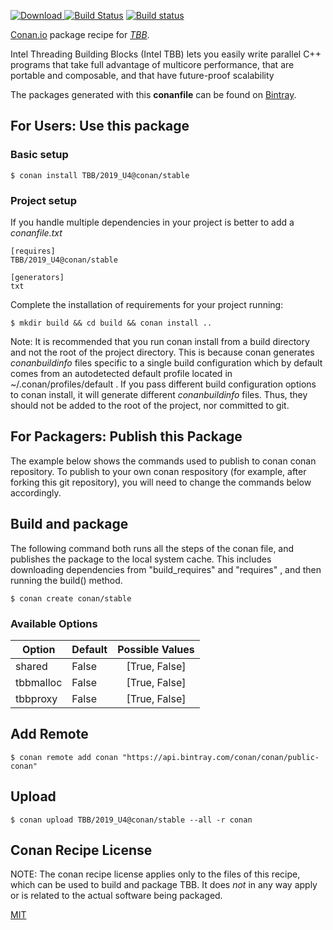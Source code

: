 [![Download](https://api.bintray.com/packages/conan/public-conan/TBB%3Aconan/images/download.svg) ](https://bintray.com/conan/public-conan/TBB%3Aconan/_latestVersion)
[![Build Status](https://travis-ci.org/conan/conan-TBB.svg?branch=stable%2F2019_U4)](https://travis-ci.org/conan/conan-TBB)
[![Build status](https://ci.appveyor.com/api/projects/status/github/conan/conan-TBB?branch=stable%2F2019_U4&svg=true)](https://ci.appveyor.com/project/conan/conan-TBB)

[Conan.io](https://conan.io) package recipe for [*TBB*](https://github.com/01org/tbb).

Intel Threading Building Blocks (Intel TBB) lets you easily write parallel C++
programs that take full advantage of multicore performance, that are portable and composable, and
that have future-proof scalability

The packages generated with this **conanfile** can be found on [Bintray](https://bintray.com/conan/public-conan/TBB%3Aconan).

## For Users: Use this package

### Basic setup

    $ conan install TBB/2019_U4@conan/stable

### Project setup

If you handle multiple dependencies in your project is better to add a *conanfile.txt*

    [requires]
    TBB/2019_U4@conan/stable

    [generators]
    txt

Complete the installation of requirements for your project running:

    $ mkdir build && cd build && conan install ..

Note: It is recommended that you run conan install from a build directory and not the root of the project directory.  This is because conan generates *conanbuildinfo* files specific to a single build configuration which by default comes from an autodetected default profile located in ~/.conan/profiles/default .  If you pass different build configuration options to conan install, it will generate different *conanbuildinfo* files.  Thus, they should not be added to the root of the project, nor committed to git.

## For Packagers: Publish this Package

The example below shows the commands used to publish to conan conan repository. To publish to your own conan respository (for example, after forking this git repository), you will need to change the commands below accordingly.

## Build and package

The following command both runs all the steps of the conan file, and publishes the package to the local system cache.  This includes downloading dependencies from "build_requires" and "requires" , and then running the build() method.

    $ conan create conan/stable


### Available Options
| Option        | Default | Possible Values  |
| ------------- |:----------------- |:------------:|
| shared      | False |  [True, False] |
| tbbmalloc      | False |  [True, False] |
| tbbproxy      | False |  [True, False] |

## Add Remote

    $ conan remote add conan "https://api.bintray.com/conan/conan/public-conan"

## Upload

    $ conan upload TBB/2019_U4@conan/stable --all -r conan


## Conan Recipe License

NOTE: The conan recipe license applies only to the files of this recipe, which can be used to build and package TBB.
It does *not* in any way apply or is related to the actual software being packaged.

[MIT](https://github.com/conan-community/conan-tbb.git/blob/testing/2019_U4/LICENSE.md)
